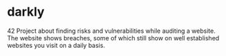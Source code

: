 # darkly
42 Project about finding risks and vulnerabilities while auditing a website.
The website shows breaches, some of which still show on well established websites you visit on a daily basis.
